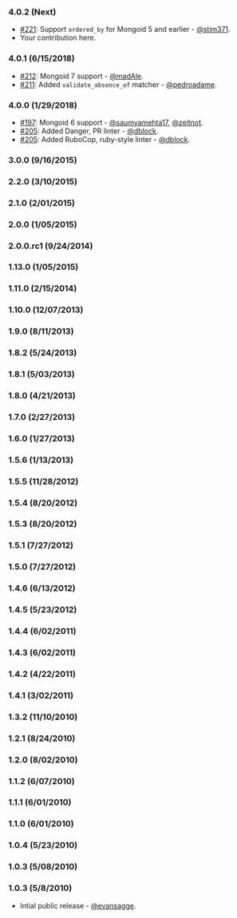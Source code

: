 ### 4.0.2 (Next)

* [#221](https://github.com/mongoid/mongoid-rspec/pull/221): Support `ordered_by` for Mongoid 5 and earlier - [@stim371](https://github.com/stim371).
* Your contribution here.

### 4.0.1 (6/15/2018)

* [#212](https://github.com/mongoid/mongoid-rspec/pull/212): Mongoid 7 support - [@madAle](https://github.com/madAle).
* [#211](https://github.com/mongoid/mongoid-rspec/pull/211): Added `validate_absence_of` matcher - [@pedroadame](https://github.com/pedroadame).

### 4.0.0 (1/29/2018)

* [#197](https://github.com/mongoid/mongoid-rspec/pull/197): Mongoid 6 support - [@saumyamehta17](https://github.com/saumyamehta17), [@zeitnot](https://github.com/zeitnot).
* [#205](https://github.com/mongoid/mongoid-rspec/pull/205): Added Danger, PR linter - [@dblock](https://github.com/dblock).
* [#205](https://github.com/mongoid/mongoid-rspec/pull/205): Added RuboCop, ruby-style linter - [@dblock](https://github.com/dblock).

### 3.0.0 (9/16/2015)

### 2.2.0 (3/10/2015)

### 2.1.0 (2/01/2015)

### 2.0.0 (1/05/2015)

### 2.0.0.rc1 (9/24/2014)

### 1.13.0 (1/05/2015)

### 1.11.0 (2/15/2014)

### 1.10.0 (12/07/2013)

### 1.9.0 (8/11/2013)

### 1.8.2 (5/24/2013)

### 1.8.1 (5/03/2013)

### 1.8.0 (4/21/2013)

### 1.7.0 (2/27/2013)

### 1.6.0 (1/27/2013)

### 1.5.6 (1/13/2013)

### 1.5.5 (11/28/2012)

### 1.5.4 (8/20/2012)

### 1.5.3 (8/20/2012)

### 1.5.1 (7/27/2012)

### 1.5.0 (7/27/2012)

### 1.4.6 (6/13/2012)

### 1.4.5 (5/23/2012)

### 1.4.4 (6/02/2011)

### 1.4.3 (6/02/2011)

### 1.4.2 (4/22/2011)

### 1.4.1 (3/02/2011)

### 1.3.2 (11/10/2010)

### 1.2.1 (8/24/2010)

### 1.2.0 (8/02/2010)

### 1.1.2 (6/07/2010)

### 1.1.1 (6/01/2010)

### 1.1.0 (6/01/2010)

### 1.0.4 (5/23/2010)

### 1.0.3 (5/08/2010)

### 1.0.3 (5/8/2010)

* Intial public release - [@evansagge](https://github.com/evansagge).
